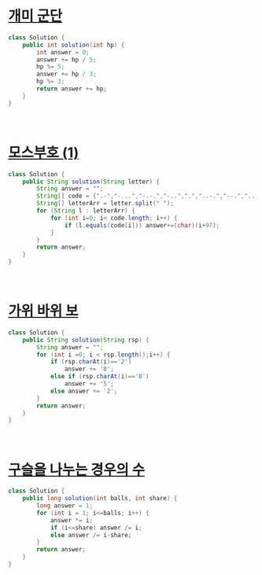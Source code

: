 # [개미 군단](https://school.programmers.co.kr/learn/courses/30/lessons/120837)

```java
class Solution {
    public int solution(int hp) {
        int answer = 0;
        answer += hp / 5;
        hp %= 5;
        answer += hp / 3;
        hp %= 3;
        return answer += hp;
    }
}
```

<br>

# [모스부호 (1)](https://school.programmers.co.kr/learn/courses/30/lessons/120838)

```java
class Solution {
    public String solution(String letter) {
        String answer = "";
        String[] code = {".-","-...","-.-.","-..",".","..-.","--.","....","..",".---","-.-",".-..","--","-.","---",".--.","--.-",".-.","...","-","..-","...-",".--","-..-","-.--","--.."};
        String[] letterArr = letter.split(" ");
        for (String l : letterArr) {
            for (int i=0; i< code.length; i++) {
                if (l.equals(code[i])) answer+=(char)(i+97);
            }
        }
        return answer;
    }
}
```

<br>

# [가위 바위 보](https://school.programmers.co.kr/learn/courses/30/lessons/120839)

```java
class Solution {
    public String solution(String rsp) {
        String answer = "";
        for (int i =0; i < rsp.length();i++) {
            if (rsp.charAt(i)=='2')
                answer += '0';
            else if (rsp.charAt(i)=='0')
                answer += '5';
            else answer += '2';
        }
        return answer;
    }
}
```
<br>

# [구슬을 나누는 경우의 수](https://school.programmers.co.kr/learn/courses/30/lessons/120840)


```java
class Solution {
    public long solution(int balls, int share) {
        long answer = 1;
        for (int i = 1; i<=balls; i++) {
            answer *= i;
            if (i<=share) answer /= i;
            else answer /= i-share;
        }
        return answer;
    }
}
```



